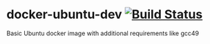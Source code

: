 # docker-ubuntu-dev [![Build Status](https://travis-ci.org/sparticlesteve/docker-ubuntu-dev.svg?branch=master)](https://travis-ci.org/sparticlesteve/docker-ubuntu-dev)

Basic Ubuntu docker image with additional requirements like gcc49
